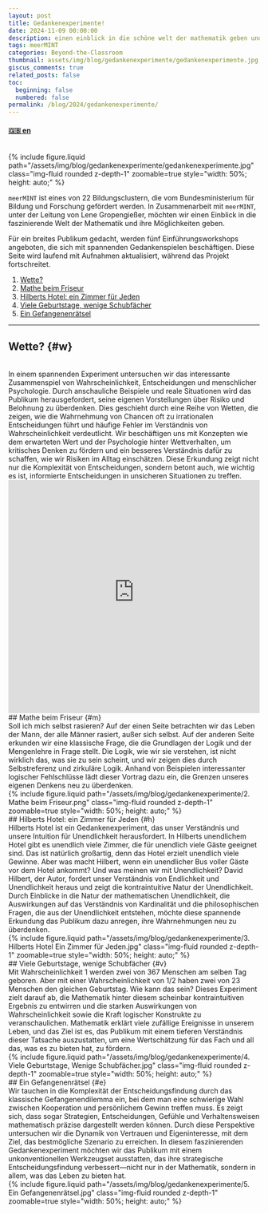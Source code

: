 ```yaml
---
layout: post
title: Gedankenexperimente!
date: 2024-11-09 00:00:00
description: einen einblick in die schöne welt der mathematik geben und was sie zu bieten hat
tags: meerMINT
categories: Beyond-the-Classroom
thumbnail: assets/img/blog/gedankenexperimente/gedankenexperimente.jpg
giscus_comments: true
related_posts: false
toc:
  beginning: false
  numbered: false
permalink: /blog/2024/gedankenexperimente/
---
```


#### [🇬🇧 en](/blog/2024/gedankenexperimente/en)

<br>
{% include figure.liquid path="/assets/img/blog/gedankenexperimente/gedankenexperimente.jpg" class="img-fluid rounded z-depth-1" zoomable=true style="width: 50%; height: auto;" %}
<br>

`meerMINT` ist eines von 22 Bildungsclustern, die vom Bundesministerium für Bildung und Forschung gefördert werden. In Zusammenarbeit mit `meerMINT`, unter der Leitung von Lene Gropengießer, möchten wir einen Einblick in die faszinierende Welt der Mathematik und ihre Möglichkeiten geben.

Für ein breites Publikum gedacht, werden fünf Einführungsworkshops angeboten, die sich mit spannenden Gedankenspielen beschäftigen. Diese Seite wird laufend mit Aufnahmen aktualisiert, während das Projekt fortschreitet.

1. [Wette?](#w)
2. [Mathe beim Friseur](#m)
3. [Hilberts Hotel: ein Zimmer für Jeden](#h)
4. [Viele Geburtstage, wenige Schubfächer](#v)
5. [Ein Gefangenenrätsel](#e)

---

## Wette? {#w}
<br>
In einem spannenden Experiment untersuchen wir das interessante Zusammenspiel von Wahrscheinlichkeit, Entscheidungen und menschlicher Psychologie. Durch anschauliche Beispiele und reale Situationen wird das Publikum herausgefordert, seine eigenen Vorstellungen über Risiko und Belohnung zu überdenken. Dies geschieht durch eine Reihe von Wetten, die zeigen, wie die Wahrnehmung von Chancen oft zu irrationalen Entscheidungen führt und häufige Fehler im Verständnis von Wahrscheinlichkeit verdeutlicht. Wir beschäftigen uns mit Konzepten wie dem erwarteten Wert und der Psychologie hinter Wettverhalten, um kritisches Denken zu fördern und ein besseres Verständnis dafür zu schaffen, wie wir Risiken im Alltag einschätzen. Diese Erkundung zeigt nicht nur die Komplexität von Entscheidungen, 
sondern betont auch, wie wichtig es ist, informierte Entscheidungen in unsicheren Situationen zu treffen.
<br>
<iframe 
    class="rounded z-depth-1" 
    zoomable="true" 
    style="width: 100%; height: 350pt;" 
    src="https://www.youtube-nocookie.com/embed/2YjpCeQJVAA?si=IOVP99wFx0vfmReC" 
    title="YouTube video player" 
    frameborder="0" 
    allow="accelerometer; autoplay; clipboard-write; encrypted-media; gyroscope; picture-in-picture; web-share" 
    referrerpolicy="strict-origin-when-cross-origin" 
    allowfullscreen>
</iframe>
<br> 
## Mathe beim Friseur {#m}
<br>
Soll ich mich selbst rasieren? Auf der einen Seite betrachten wir das Leben der Mann, der alle Männer rasiert, außer sich selbst. Auf der anderen Seite erkunden wir eine klassische Frage, die die Grundlagen der Logik und der Mengenlehre in Frage stellt. Die Logik, wie wir sie verstehen, ist nicht wirklich das, was sie zu sein scheint, und wir zeigen dies durch Selbstreferenz und zirkuläre Logik. Anhand von Beispielen interessanter logischer Fehlschlüsse lädt dieser Vortrag dazu ein, die Grenzen unseres eigenen Denkens neu zu überdenken.
<br>
{% include figure.liquid path="/assets/img/blog/gedankenexperimente/2. Mathe beim Friseur.png" class="img-fluid rounded z-depth-1" zoomable=true style="width: 50%; height: auto;" %}
<br>
## Hilberts Hotel: ein Zimmer für Jeden {#h}
<br>
Hilberts Hotel ist ein Gedankenexperiment, das unser Verständnis und unsere Intuition für Unendlichkeit herausfordert. In Hilberts unendlichem Hotel gibt es unendlich viele Zimmer, die für unendlich viele Gäste geeignet sind. Das ist natürlich großartig, denn das Hotel erzielt unendlich viele Gewinne. Aber was macht Hilbert, wenn ein unendlicher Bus voller Gäste vor dem Hotel ankommt? Und was meinen wir mit Unendlichkeit? David Hilbert, der Autor, fordert unser Verständnis von Endlichkeit und Unendlichkeit heraus und zeigt die kontraintuitive Natur der Unendlichkeit. Durch Einblicke in die Natur der mathematischen Unendlichkeit, die Auswirkungen auf das Verständnis von Kardinalität und die philosophischen Fragen, die aus der Unendlichkeit entstehen, möchte diese spannende Erkundung das Publikum dazu anregen, ihre Wahrnehmungen neu zu überdenken.
<br>
{% include figure.liquid path="/assets/img/blog/gedankenexperimente/3. Hilberts Hotel Ein Zimmer für Jeden.jpg" class="img-fluid rounded z-depth-1" zoomable=true style="width: 50%; height: auto;" %}
<br>
## Viele Geburtstage, wenige Schubfächer {#v}
<br>
Mit Wahrscheinlichkeit 1 werden zwei von 367 Menschen am selben Tag geboren. Aber mit einer Wahrscheinlichkeit von 1/2 haben zwei von 23 Menschen den gleichen Geburtstag. Wie kann das sein? Dieses Experiment zielt darauf ab, die Mathematik hinter diesem scheinbar kontraintuitiven Ergebnis zu entwirren und die starken Auswirkungen von Wahrscheinlichkeit sowie die Kraft logischer Konstrukte zu veranschaulichen. Mathematik erklärt viele zufällige Ereignisse in unserem Leben, und das Ziel ist es, das Publikum mit einem tieferen Verständnis dieser Tatsache auszustatten, um eine Wertschätzung
für das Fach und all das, was es zu bieten hat, zu fördern.
<br>
{% include figure.liquid path="/assets/img/blog/gedankenexperimente/4. Viele Geburtstage, Wenige Schubfächer.jpg" class="img-fluid rounded z-depth-1" zoomable=true style="width: 50%; height: auto;" %}
<br>
## Ein Gefangenenrätsel {#e}
<br>
Wir tauchen in die Komplexität der Entscheidungsfindung durch das klassische Gefangenendilemma ein, bei dem man eine schwierige Wahl zwischen Kooperation und persönlichem Gewinn treffen muss. Es zeigt sich, dass sogar Strategien, Entscheidungen, Gefühle und Verhaltensweisen mathematisch präzise dargestellt werden können. Durch diese Perspektive untersuchen wir die Dynamik von Vertrauen und Eigeninteresse, mit dem Ziel, das bestmögliche Szenario zu erreichen. In diesem faszinierenden Gedankenexperiment möchten wir das Publikum mit einem unkonventionellen Werkzeugset ausstatten, das ihre strategische Entscheidungsfindung verbessert—nicht nur in der Mathematik, sondern in allem, was das Leben zu bieten hat.
<br>
{% include figure.liquid path="/assets/img/blog/gedankenexperimente/5. Ein Gefangenenrätsel.jpg" class="img-fluid rounded z-depth-1" zoomable=true style="width: 50%; height: auto;" %}












